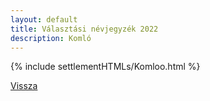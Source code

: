 ```yaml
---
layout: default
title: Választási névjegyzék 2022
description: Komló
---
```


{% include settlementHTMLs/Komloo.html %}

[Vissza](../)